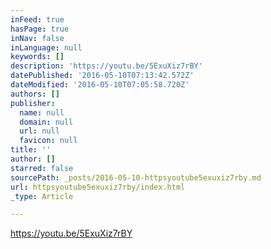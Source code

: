 ```yaml
---
inFeed: true
hasPage: true
inNav: false
inLanguage: null
keywords: []
description: 'https://youtu.be/5ExuXiz7rBY'
datePublished: '2016-05-10T07:13:42.572Z'
dateModified: '2016-05-10T07:05:58.720Z'
authors: []
publisher:
  name: null
  domain: null
  url: null
  favicon: null
title: ''
author: []
starred: false
sourcePath: _posts/2016-05-10-httpsyoutube5exuxiz7rby.md
url: httpsyoutube5exuxiz7rby/index.html
_type: Article

---
```

https://youtu.be/5ExuXiz7rBY